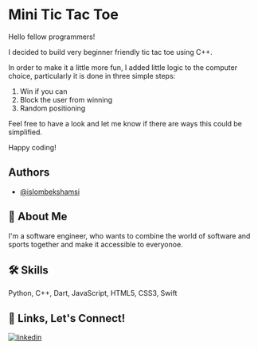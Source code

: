 
# Mini Tic Tac Toe

Hello fellow programmers!

I decided to build very beginner friendly tic tac toe using C++. 

In order to make it a little more fun, I added little logic to the computer choice, particularly it is done in three simple steps:

1) Win if you can
2) Block the user from winning
3) Random positioning

Feel free to have a look and let me know if there are ways this could be simplified.

Happy coding!

## Authors

- [@islombekshamsi](https://github.com/islombekshamsi)



## 🚀 About Me
I'm a software engineer, who wants to combine the world of software and sports together and make it accessible to everyonoe.

## 🛠 Skills
Python, C++, Dart, JavaScript, HTML5, CSS3, Swift



## 🔗 Links, Let's Connect!
[![linkedin](https://img.shields.io/badge/linkedin-0A66C2?style=for-the-badge&logo=linkedin&logoColor=white)](www.linkedin.com/in/islom-shamsiev)


